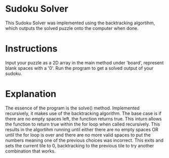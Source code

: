 # Sudoku Solver
This Sudoku Solver was implemented using the backtracking algortihm, which outputs the solved puzzle onto the computer when done.

# Instructions
Input your puzzle as a 2D array in the main method under 'board', represent blank spaces with a '0'. Run the program to get a solved output of your sudoku.

# Explanation 
The essence of the program is the solve() method. Implemented recursively, it makes use of the backtracking algorithm. 
The base case is if there are no empty spaces left, the function returns true. This inturn allows the function to return true within the for loop when called recursively. 
This results in the algortihm running until either there are no empty spaces OR until the for loop is over and there are no more valid spaces to put the numbers meaning one of the previous choices was incorrect. This exits and sets the current tile to 0, backtracking to the previous tile to try another combination that works.
